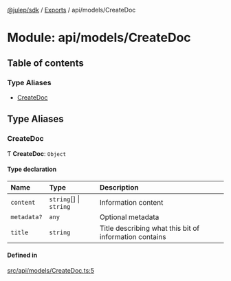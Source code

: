 [@julep/sdk](../README.md) / [Exports](../modules.md) / api/models/CreateDoc

# Module: api/models/CreateDoc

## Table of contents

### Type Aliases

- [CreateDoc](api_models_CreateDoc.md#createdoc)

## Type Aliases

### CreateDoc

Ƭ **CreateDoc**: `Object`

#### Type declaration

| Name | Type | Description |
| :------ | :------ | :------ |
| `content` | `string`[] \| `string` | Information content |
| `metadata?` | `any` | Optional metadata |
| `title` | `string` | Title describing what this bit of information contains |

#### Defined in

[src/api/models/CreateDoc.ts:5](https://github.com/julep-ai/julep/blob/035e7f91b35da5c19151875490e535b6923a07fe/sdks/ts/src/api/models/CreateDoc.ts#L5)
